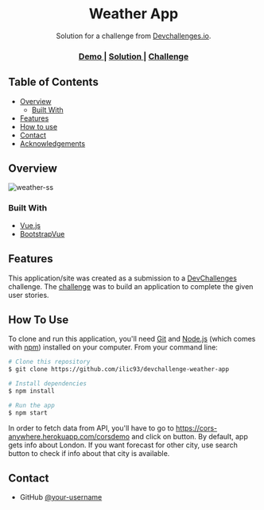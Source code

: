 <!-- Please update value in the {}  -->

<h1 align="center">Weather App</h1>

<div align="center">
   Solution for a challenge from  <a href="http://devchallenges.io" target="_blank">Devchallenges.io</a>.
</div>

<div align="center">
  <h3>
    <a href="https://ilic93-weather-app.netlify.app/">
      Demo
    </a>
    <span> | </span>
    <a href="https://github.com/ilic93/devchallenge-weather-app">
      Solution
    </a>
    <span> | </span>
    <a href="https://devchallenges.io/challenges/mM1UIenRhK808W8qmLWv">
      Challenge
    </a>
  </h3>
</div>

<!-- TABLE OF CONTENTS -->

## Table of Contents

- [Overview](#overview)
  - [Built With](#built-with)
- [Features](#features)
- [How to use](#how-to-use)
- [Contact](#contact)
- [Acknowledgements](#acknowledgements)

<!-- OVERVIEW -->

## Overview

![weather-ss](https://user-images.githubusercontent.com/62808969/126067221-c1789c8b-4de7-45ba-99e4-efd5c81cb5ba.png)

### Built With

<!-- This section should list any major frameworks that you built your project using. Here are a few examples.-->

- [Vue.js](https://vuejs.org/)
- [BootstrapVue](https://bootstrap-vue.org/)

## Features

<!-- List the features of your application or follow the template. Don't share the figma file here :) -->

This application/site was created as a submission to a [DevChallenges](https://devchallenges.io/challenges) challenge. The [challenge](https://devchallenges.io/challenges/mM1UIenRhK808W8qmLWv) was to build an application to complete the given user stories.

## How To Use

<!-- Example: -->

To clone and run this application, you'll need [Git](https://git-scm.com) and [Node.js](https://nodejs.org/en/download/) (which comes with [npm](http://npmjs.com)) installed on your computer. From your command line:

```bash
# Clone this repository
$ git clone https://github.com/ilic93/devchallenge-weather-app

# Install dependencies
$ npm install

# Run the app
$ npm start
```

In order to fetch data from API, you'll have to go to https://cors-anywhere.herokuapp.com/corsdemo and click on button. By default, app gets info about London.
If you want forecast for other city, use search button to check if info about that city is available. 

## Contact

- GitHub [@your-username](https://github.com/ilic93)
